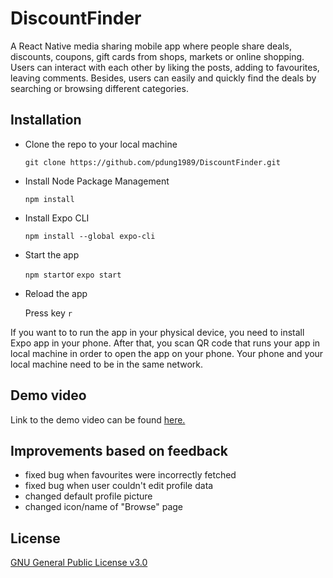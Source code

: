 # DiscountFinder
A React Native media sharing mobile app where people share deals, discounts, coupons, gift cards from shops, markets or online shopping. Users can interact with each other by liking the posts, adding to favourites, leaving comments. Besides, users can easily and quickly find the deals by searching or browsing different categories.

## Installation
- Clone the repo to your local machine

  `git clone https://github.com/pdung1989/DiscountFinder.git`
- Install Node Package Management

  `npm install`
- Install Expo CLI

  `npm install --global expo-cli`
- Start the app

  `npm start`or `expo start`
- Reload the app

  Press key `r`
 
If you want to to run the app in your physical device, you need to install Expo app in your phone. After that, you scan QR code that runs your app in local machine in  order to open the app on your phone. Your phone and your local machine need to be in the same network.

## Demo video

Link to the demo video can be found [here.](https://www.dropbox.com/s/dt7ikz6y3oo8vrl/DiscountFinderDemo.MP4?dl=0)

## Improvements based on feedback
- fixed bug when favourites were incorrectly fetched
- fixed bug when user couldn't edit profile data
- changed default profile picture
- changed icon/name of "Browse" page

## License
[GNU General Public License v3.0](https://choosealicense.com/licenses/mit/)
